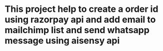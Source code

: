 # This project help to create a order id using razorpay api and add email to mailchimp list and send whatsapp message using aisensy api 
